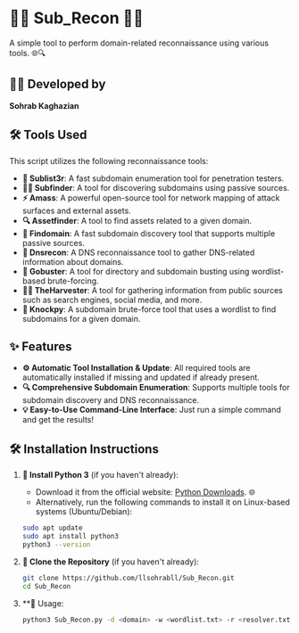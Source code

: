 # 🕵️‍♂️ **Sub_Recon** 🕵️‍♀️

A simple tool to perform domain-related reconnaissance using various tools. 🌐🔍

## 👨‍💻 **Developed by**
**Sohrab Kaghazian** 

## 🛠️ **Tools Used**

This script utilizes the following reconnaissance tools:

- **🔑 Sublist3r**: A fast subdomain enumeration tool for penetration testers.
- **🕵️‍♂️ Subfinder**: A tool for discovering subdomains using passive sources.
- **⚡ Amass**: A powerful open-source tool for network mapping of attack surfaces and external assets.
- **🔍 Assetfinder**: A tool to find assets related to a given domain.
- **🚀 Findomain**: A fast subdomain discovery tool that supports multiple passive sources.
- **📡 Dnsrecon**: A DNS reconnaissance tool to gather DNS-related information about domains.
- **📂 Gobuster**: A tool for directory and subdomain busting using wordlist-based brute-forcing.
- **🧑‍💻 TheHarvester**: A tool for gathering information from public sources such as search engines, social media, and more.
- **🔨 Knockpy**: A subdomain brute-force tool that uses a wordlist to find subdomains for a given domain.

## ✨ **Features**

- **⚙️ Automatic Tool Installation & Update**: All required tools are automatically installed if missing and updated if already present.
- **🔍 Comprehensive Subdomain Enumeration**: Supports multiple tools for subdomain discovery and DNS reconnaissance.
- **💡 Easy-to-Use Command-Line Interface**: Just run a simple command and get the results!

## 🛠️ **Installation Instructions**

1. **🔹 Install Python 3** (if you haven't already):

   - Download it from the official website: [Python Downloads](https://www.python.org/downloads/). 🌐
   - Alternatively, run the following commands to install it on Linux-based systems (Ubuntu/Debian):

   ```bash
   sudo apt update
   sudo apt install python3
   python3 --version
   ```

2. **🔹 Clone the Repository** (if you haven't already):

   ```bash
   git clone https://github.com/llsohrabll/Sub_Recon.git
   cd Sub_Recon

3. **🔹 Usage:

   ```bash
   python3 Sub_Recon.py -d <domain> -w <wordlist.txt> -r <resolver.txt>
